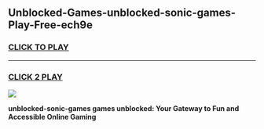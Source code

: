 
## Unblocked-Games-unblocked-sonic-games-Play-Free-ech9e
<h3>
<a href="https://premium76.site?title=unblocked-sonic-games&ref=10A">CLICK TO PLAY</a></h3>
<hr>

<h3>
<a href="https://premium76.site?title=unblocked-sonic-games&ref=10A">CLICK 2 PLAY</a>
  
</h3>

<a href="https://premium76.site?title=unblocked-sonic-games&ref=10A"><img src="https://clearcache.store/games.png"></a>


**unblocked-sonic-games games unblocked: Your Gateway to Fun and Accessible Online Gaming**
